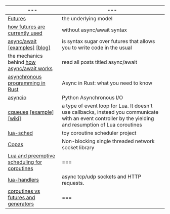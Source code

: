 --- | --- |
--- | --- |
[Futures](http://aturon.github.io/blog/2016/08/11/futures/) | the underlying model |
[how futures are currently used](https://tokio.rs/docs/getting-started/hello-world/) | without async/await syntax
[async/await](https://github.com/rust-lang/rfcs/blob/master/text/2394-async_await.md) [[examples]](https://github.com/alexcrichton/futures-await) [[blog]](http://aturon.github.io/2018/04/24/async-borrowing/) | is syntax sugar over futures that allows you to write code in the usual
the mechanics behind [how async/await works](https://boats.gitlab.io/blog/) | read all posts titled async/await
[asynchronous programming in Rust](https://aturon.github.io/apr/) | Async in Rust: what you need to know
[asyncio](https://docs.python.org/3/library/asyncio.html) | Python Asynchronous I/O
[cqueues](http://25thandclement.com/~william/projects/cqueues.html) [[example]](https://github.com/RussellHaley/lua-http-endpoints) [[wiki]](https://github.com/wahern/cqueues/wiki) | a type of event loop for Lua. It doesn't use callbacks, instead you communicate with an event controller by the yielding and resumption of Lua coroutines
[lua-sched](https://github.com/starwing/luasched) | toy coroutine scheduler project
[Copas](http://keplerproject.github.io/copas/) | Non-blocking single threaded network socket library
[Lua and preemptive scheduling for coroutines](http://lua-users.org/lists/lua-l/2013-03/msg00904.html) | ===
[lua-handlers](http://lua-users.org/lists/lua-l/2010-12/msg01156.html) | async tcp/udp sockets and HTTP requests.
[coroutines vs futures and generators](http://lua-users.org/lists/lua-l/2015-05/msg00296.html) | ===
